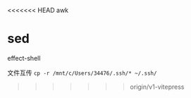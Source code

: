 <<<<<<< HEAD
awk


sed
=======
effect-shell


文件互传
`cp -r /mnt/c/Users/34476/.ssh/* ~/.ssh/`

>>>>>>> origin/v1-vitepress
